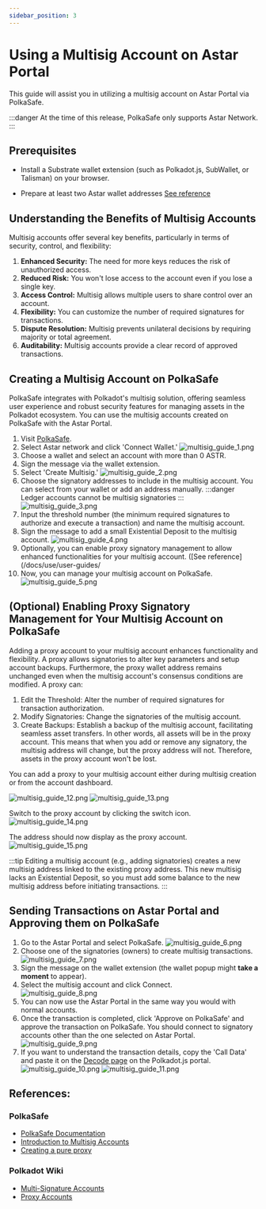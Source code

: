 ```yaml
---
sidebar_position: 3
---
```


# Using a Multisig Account on Astar Portal

This guide will assist you in utilizing a multisig account on Astar Portal via PolkaSafe.

:::danger
At the time of this release, PolkaSafe only supports Astar Network.
:::


## **Prerequisites**

- Install a Substrate wallet extension (such as Polkadot.js, SubWallet, or Talisman) on your browser.

- Prepare at least two Astar wallet addresses [See reference](/docs/use/Manage%20wallets/using-a-multisig-account-on-astar-portal.md)

## Understanding the Benefits of Multisig Accounts

Multisig accounts offer several key benefits, particularly in terms of security, control, and flexibility:

1. **Enhanced Security:** The need for more keys reduces the risk of unauthorized access.
2. **Reduced Risk:** You won't lose access to the account even if you lose a single key.
3. **Access Control:** Multisig allows multiple users to share control over an account.
4. **Flexibility:** You can customize the number of required signatures for transactions.
5. **Dispute Resolution:** Multisig prevents unilateral decisions by requiring majority or total agreement.
6. **Auditability:** Multisig accounts provide a clear record of approved transactions.

## Creating a Multisig Account on PolkaSafe

PolkaSafe integrates with Polkadot's multisig solution, offering seamless user experience and robust security features for managing assets in the Polkadot ecosystem. You can use the multisig accounts created on PolkaSafe with the Astar Portal.

1. Visit [PolkaSafe](https://app.polkasafe.xyz/).
2. Select  Astar network and click 'Connect Wallet.'
![multisig_guide_1.png](img/multisig_guide_1.png)
3. Choose a wallet and select an account with more than 0 ASTR.
4. Sign the message via the wallet extension.
5. Select 'Create Multisig.'
![multisig_guide_2.png](img/multisig_guide_2.png)
6. Choose the signatory addresses to include in the multisig account. You can select from your wallet or add an address manually.
:::danger
Ledger accounts cannot be multisig signatories
:::
![multisig_guide_3.png](img/multisig_guide_3.png)
7. Input the threshold number (the minimum required signatures to authorize and execute a transaction) and name the multisig account.
8. Sign the message to add a small Existential Deposit to the multisig account.
![multisig_guide_4.png](img/multisig_guide_4.png)
9. Optionally, you can enable proxy signatory management to allow enhanced functionalities for your multisig account. ([See reference](/docs/use/user-guides/
10.  Now, you can manage your multisig account on PolkaSafe.
![multisig_guide_5.png](img/multisig_guide_5.png)

## (Optional) Enabling Proxy Signatory Management for Your Multisig Account on PolkaSafe
Adding a proxy account to your multisig account enhances functionality and flexibility. A proxy allows signatories to alter key parameters and setup account backups. Furthermore, the proxy wallet address remains unchanged even when the multisig account's consensus conditions are modified. A proxy can:

1. Edit the Threshold: Alter the number of required signatures for transaction authorization.
2. Modify Signatories: Change the signatories of the multisig account.
3. Create Backups: Establish a backup of the multisig account, facilitating seamless asset transfers. In other words, all assets will be in the proxy account. This means that when you add or remove any signatory, the multisig address will change, but the proxy address will not. Therefore, assets in the proxy account won't be lost.

You can add a proxy to your multisig account either during multisig creation or from the account dashboard.

![multisig_guide_12.png](img/multisig_guide_12.png)
![multisig_guide_13.png](img/multisig_guide_13.png)

Switch to the proxy account by clicking the switch icon.
![multisig_guide_14.png](img/multisig_guide_14.png)

The address should now display as the proxy account.
![multisig_guide_15.png](img/multisig_guide_15.png)

:::tip
Editing a multisig account (e.g., adding signatories) creates a new multisig address linked to the existing proxy address. This new multisig lacks an Existential Deposit, so you must add some balance to the new multisig address before initiating transactions.
:::

## Sending Transactions on Astar Portal and Approving them on PolkaSafe

1. Go to the Astar Portal and select PolkaSafe.
![multisig_guide_6.png](img/multisig_guide_6.png)
2. Choose one of the signatories (owners) to create multisig transactions.
![multisig_guide_7.png](img/multisig_guide_7.png)
1. Sign the message on the wallet extension (the wallet popup might **take a moment** to appear).<br />
2. Select the multisig account and click Connect.<br />
![multisig_guide_8.png](img/multisig_guide_8.png)
1. You can now use the Astar Portal in the same way you would with normal accounts.
2. Once the transaction is completed, click 'Approve on PolkaSafe' and approve the transaction on PolkaSafe. You should connect to signatory accounts other than the one selected on Astar Portal.<br />
![multisig_guide_9.png](img/multisig_guide_9.png)
1. If you want to understand the transaction details, copy the 'Call Data' and paste it on the [Decode page](https://polkadot.js.org/apps/?rpc=wss%3A%2F%2Frpc.astar.network#/extrinsics/decode) on the Polkadot.js portal.
![multisig_guide_10.png](img/multisig_guide_10.png)
![multisig_guide_11.png](img/multisig_guide_11.png)

## References:
### PolkaSafe
* [PolkaSafe Documentation](https://docs.polkasafe.xyz/)
* [Introduction to Multisig Accounts](https://wiki.polkadot.network/docs/learn-account-multisig)
* [Creating a pure proxy](https://docs.polkasafe.xyz/setup-polkasafe/creating-a-pure-proxy)
### Polkadot Wiki
* [Multi-Signature Accounts](https://wiki.polkadot.network/docs/learn-account-multisig#introduction-to-multisig-accounts)
* [Proxy Accounts](https://wiki.polkadot.network/docs/learn-proxies)
